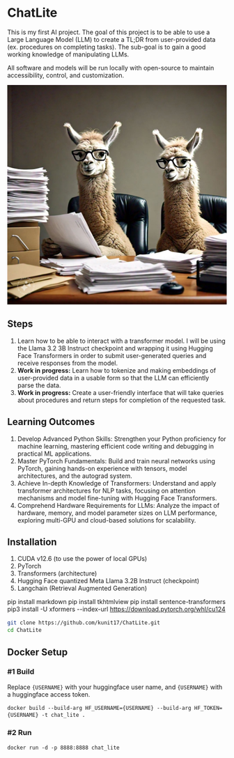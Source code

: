 # ChatLite

This is my first AI project. The goal of this project is to be able to use a Large Language Model (LLM) to create a TL;DR from user-provided data (ex. procedures on completing tasks). The sub-goal is to gain a good working knowledge of manipulating LLMs.

All software and models will be run locally with open-source to maintain accessibility, control, and customization.

![Llama RAG](./Images/llama_tldr.jpg)

## Steps
1. Learn how to be able to interact with a transformer model. I will be using the Llama 3.2 3B Instruct checkpoint and wrapping it using Hugging Face Transformers in order to submit user-generated queries and receive responses from the model.
2. **Work in progress:** Learn how to tokenize and making embeddings of user-provided data in a usable form so that the LLM can efficiently parse the data. 
3. **Work in progress:** Create a user-friendly interface that will take queries about procedures and return steps for completion of the requested task.

## Learning Outcomes
1. Develop Advanced Python Skills: Strengthen your Python proficiency for machine learning, mastering efficient code writing and debugging in practical ML applications.
2. Master PyTorch Fundamentals: Build and train neural networks using PyTorch, gaining hands-on experience with tensors, model architectures, and the autograd system.
3. Achieve In-depth Knowledge of Transformers: Understand and apply transformer architectures for NLP tasks, focusing on attention mechanisms and model fine-tuning with Hugging Face Transformers.
4. Comprehend Hardware Requirements for LLMs: Analyze the impact of hardware, memory, and model parameter sizes on LLM performance, exploring multi-GPU and cloud-based solutions for scalability.

## Installation
1. CUDA v12.6 (to use the power of local GPUs)
2. PyTorch
3. Transformers (architecture)
4. Hugging Face quantized Meta Llama 3.2B Instruct (checkpoint)
5. Langchain (Retrieval Augmented Generation)

pip install markdown
pip install tkhtmlview
pip install sentence-transformers
pip3 install -U xformers --index-url https://download.pytorch.org/whl/cu124 

```bash
git clone https://github.com/kunit17/ChatLite.git
cd ChatLite 
```

## Docker Setup

### #1 Build
Replace `{USERNAME}` with your huggingface user name, and `{USERNAME}` with a huggingface access token.
````
docker build --build-arg HF_USERNAME={USERNAME} --build-arg HF_TOKEN={USERNAME} -t chat_lite .
````

### #2 Run
````
docker run -d -p 8888:8888 chat_lite
````

